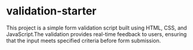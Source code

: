 # validation-starter
This project is a simple form validation script built using HTML, CSS, and JavaScript.The validation provides real-time feedback to users, ensuring that the input meets specified criteria before form submission.
